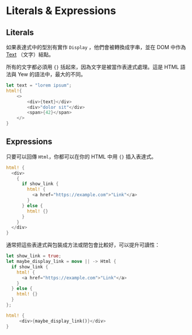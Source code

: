 # Literals & Expressions

## Literals

如果表達式中的型別有實作 `Display` ，他們會被轉換成字串，並在 DOM 中作為 [Text](https://developer.mozilla.org/en-US/docs/Web/API/Text) （文字）結點。

所有的文字都必須用 `{}` 括起來，因為文字是被當作表達式處理。這是 HTML 語法與 Yew  的語法中，最大的不同。

```rust
let text = "lorem ipsum";
html!{
    <>
        <div>{text}</div>
        <div>"dolor sit"</div>
        <span>{42}</span>
    </>
}
```

## Expressions

只要可以回傳 `Html`，你都可以在你的 HTML 中用 `{}` 插入表達式。

```rust
html! {
  <div>
    {
      if show_link {
        html! {
          <a href="https://example.com">"Link"</a>
        }
      } else {
        html! {}
      }
    }
  </div>
}
```

通常把這些表達式與包裝成方法或閉包會比較好，可以提升可讀性：

```rust
let show_link = true;
let maybe_display_link = move || -> Html {
  if show_link {
    html! {
      <a href="https://example.com">"Link"</a>
    }
  } else {
    html! {}
  }
};

html! {
     <div>{maybe_display_link()}</div>
}
```

